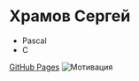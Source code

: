 # Храмов Сергей
* Pascal
* C

[GitHub Pages](https://serega89kh.github.io)
![Мотивация](https://image.ibb.co/j3BHjp/image.png)
